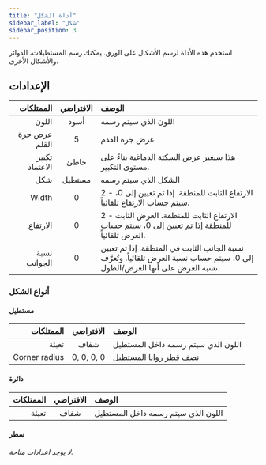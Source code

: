 ```yaml
---
title: "أداة الشكل"
sidebar_label: "شكل"
sidebar_position: 3
---
```



استخدم هذه الأداة لرسم الأشكال على الورق. يمكنك رسم المستطيلات، الدوائر والأشكال الأخرى.

## الإعدادات

|      الممتلكات | الافتراضي | الوصف                                                                                                                       |
| --------------:|:---------:|:--------------------------------------------------------------------------------------------------------------------------- |
|          اللون |   أسود    | اللون الذي سيتم رسمه                                                                                                        |
|  عرض جرة القلم |     5     | عرض جرة القدم                                                                                                               |
| تكبير الاعتماد |   خاطئ    | هذا سيغير عرض السكتة الدماغية بناءً على مستوى التكبير.                                                                      |
|            شكل |  مستطيل   | الشكل الذي سيتم رسمه                                                                                                        |
|          Width |     0     | 2 - الارتفاع الثابت للمنطقة. إذا تم تعيين إلى 0، سيتم حساب الارتفاع تلقائياً.                                               |
|       الارتفاع |     0     | 2 - الارتفاع الثابت للمنطقة. العرض الثابت للمنطقة إذا تم تعيين إلى 0، سيتم حساب العرض تلقائياً.                             |
|   نسبة الجوانب |     0     | نسبة الجانب الثابت في المنطقة. إذا تم تعيين إلى 0، سيتم حساب نسبة العرض تلقائياً. وتُعرَّف نسبة العرض على أنها العرض/الطول. |

### أنواع الشكل

#### مستطيل

|     الممتلكات | الافتراضي  | الوصف                              |
| -------------:|:----------:|:---------------------------------- |
|         تعبئة |    شفاف    | اللون الذي سيتم رسمه داخل المستطيل |
| Corner radius | 0, 0, 0, 0 | نصف قطر زوايا المستطيل             |

#### دائرة

| الممتلكات | الافتراضي | الوصف                              |
| ---------:|:---------:|:---------------------------------- |
|     تعبئة |   شفاف    | اللون الذي سيتم رسمه داخل المستطيل |

#### سطر

*لا يوجد اعدادات متاحة.*

